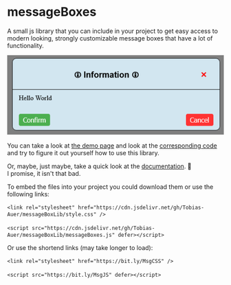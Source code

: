 # messageBoxes
A small js library that you can include in your project to get easy access to modern looking, strongly customizable message boxes that have a lot of functionality. 

![image](https://github.com/Tobias-Auer/messageBoxLib/blob/main/documentation/codeExample1Screenshoot.png)  

You can take a look at [the demo page](https://tobias-auer.github.io/messageBoxLib/) and look at the [corresponding code](https://github.com/Tobias-Auer/messageBoxLib/blob/main/index.html) and try to figure it out yourself how to use this library.

Or, maybe, just maybe, take a quick look at the [documentation](https://github.com/Tobias-Auer/messageBoxLib/blob/main/documentation/documentation.md). 👀  
I promise, it isn't that bad.  
 

To embed the files into your project you could download them or use the following links:  
```
<link rel="stylesheet" href="https://cdn.jsdelivr.net/gh/Tobias-Auer/messageBoxLib/style.css" />

<script src="https://cdn.jsdelivr.net/gh/Tobias-Auer/messageBoxLib/messageBoxes.js" defer></script>
```  

Or use the shortend links (may take longer to load):  
```
<link rel="stylesheet" href="https://bit.ly/MsgCSS" />

<script src="https://bit.ly/MsgJS" defer></script>
```
